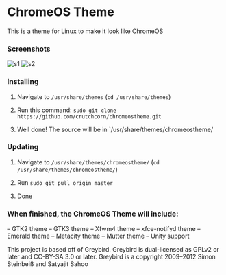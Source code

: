# ChromeOS Theme
This is a theme for Linux to make it look like ChromeOS

### Screenshots
![s1](https://itsfoss.com/wp-content/uploads/2016/07/Chrome-OS-theme-Ubuntu.jpeg)
![s2](https://itsfoss.com/wp-content/uploads/2016/07/Chrome-OS-theme-Ubuntu-1.jpeg)

### Installing

1. Navigate to `/usr/share/themes` (`cd /usr/share/themes`)

2. Run this command: `sudo git clone https://github.com/crutchcorn/chromeostheme.git`

3. Well done! The source will be in `/usr/share/themes/chromeostheme/

### Updating

1. Navigate to `/usr/share/themes/chromeostheme/` (`cd /usr/share/themes/chromeostheme/`)

2. Run `sudo git pull origin master`

3. Done


### When finished, the ChromeOS Theme will include:
– GTK2 theme
– GTK3 theme
– Xfwm4 theme
– xfce-notifyd theme
– Emerald theme
– Metacity theme
– Mutter theme
– Unity support

This project is based off of Greybird. 
Greybird is dual-licensed as GPLv2 or later and CC-BY-SA 3.0 or later.
Greybird is a copyright 2009–2012 Simon Steinbeiß and Satyajit Sahoo
